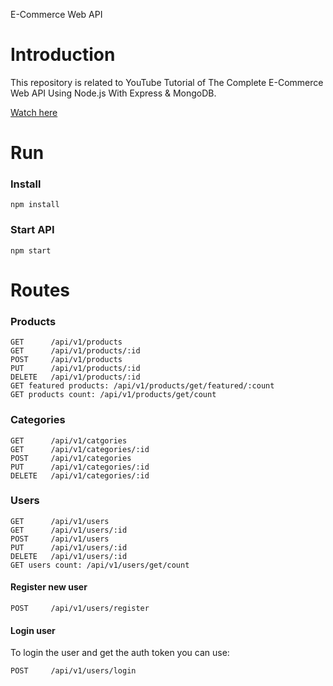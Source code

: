E-Commerce Web API


# Introduction
This repository is related to YouTube Tutorial of The Complete E-Commerce Web API Using Node.js With Express & MongoDB.

[Watch here](https://www.youtube.com/playlist?list=PLE5Co9eD-NLThJ2Nt2vZhQuj1G4rGVQPE)


# Run

### Install

```
npm install
```

### Start API

```
npm start
```

# Routes

### Products

```
GET      /api/v1/products
GET      /api/v1/products/:id
POST     /api/v1/products
PUT      /api/v1/products/:id
DELETE   /api/v1/products/:id
GET featured products: /api/v1/products/get/featured/:count
GET products count: /api/v1/products/get/count
```

### Categories
```
GET      /api/v1/catgories
GET      /api/v1/categories/:id
POST     /api/v1/categories
PUT      /api/v1/categories/:id
DELETE   /api/v1/categories/:id
```

### Users

```
GET      /api/v1/users
GET      /api/v1/users/:id
POST     /api/v1/users
PUT      /api/v1/users/:id
DELETE   /api/v1/users/:id
GET users count: /api/v1/users/get/count
```

#### Register new user

```
POST     /api/v1/users/register
```

#### Login user

To login the user and get the auth token you can use:

```
POST     /api/v1/users/login
```
